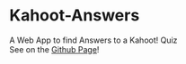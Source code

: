 # Kahoot-Answers
A Web App to find Answers to a Kahoot! Quiz  
See on the [Github Page](https://kanagrou.github.io/Kahoot-Answers/)!
